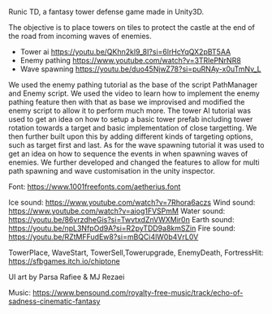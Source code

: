 Runic TD, a fantasy tower defense game made in Unity3D. 

The objective is to place towers on tiles to protect the castle at the end of the road from incoming waves of enemies.

- Tower ai https://youtu.be/QKhn2kl9_8I?si=6lrHcYqQX2pBT5AA
- Enemy pathing https://www.youtube.com/watch?v=3TRlePNrNR8
- Wave spawning https://youtu.be/duo45NjwZ78?si=puRNAy-x0uTmNv_L

We used the enemy pathing tutorial as the base of the script PathManager and Enemy script. We used the video to learn how to implement the enemy pathing feature then with that as base we improvised and modified the enemy script to allow it to perform much more.
The tower AI tutorial was used to get an idea on how to setup a basic tower prefab including tower rotation towards a target and basic implementation of close targetting. We then further built upon this by adding different kinds of targeting options, such as target first and last.
As for the wave spawning tutorial it was used to get an idea on how to sequence the events in when spawning waves of enemies. We further developed and changed the features to allow for multi path spawning and wave customisation in the unity inspector.

Font: https://www.1001freefonts.com/aetherius.font

Ice sound: https://www.youtube.com/watch?v=7Rhora6aczs
Wind sound: https://www.youtube.com/watch?v=aiog1FVSPmM
Water sound: https://youtu.be/86vrzdheGis?si=TwvtxdZnVWXMir0n
Earth sound: https://youtu.be/npL3NfpOd9A?si=R2pyTDD9a8kmSZin
Fire sound: https://youtu.be/RZtMFFudEw8?si=mBQCi4lW0b4VrL0V

TowerPlace, WaveStart, TowerSell,Towerupgrade, EnemyDeath, FortressHit: https://sfbgames.itch.io/chiptone

UI art by Parsa Rafiee & MJ Rezaei

Music: https://www.bensound.com/royalty-free-music/track/echo-of-sadness-cinematic-fantasy
